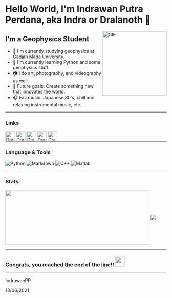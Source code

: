# Hello World, I'm Indrawan Putra Perdana, aka Indra or Dralanoth 👋

<img align="right" alt="GIF" height="200px" src="https://media1.tenor.com/images/d5da5398e5a193120690d0f0ca64d2ed/tenor.gif" />

## I'm a Geophysics Student

- 🏫 I'm currently studying geophysics at Gadjah Mada University.
- 📖 I'm currently learning Python and some geophysics stuff.
- 📷 I do art, photography, and videography as well.
- 🏁 Future goals: Create something new that innovates the world.
- 🎧 Fav music: Japanese 80's, chill and relaxing instrumental music, etc..

---

### Links

[<img align="left" alt="Dralanoth | Github" height="30px" src="https://image.flaticon.com/icons/png/512/2111/2111374.png" />][github]
[<img align="left" alt="Dralanoth | Facebook" height="30px" src="https://img-premium.flaticon.com/png/512/725/725289.png?token=exp=1623563540~hmac=ffc97b30f6d5b659e4b705b9474793e2" />][facebook]
[<img align="left" alt="Dralanoth | Discord" height="30px" src="https://image.flaticon.com/icons/png/512/356/356060.png"/>][discord]
[<img align="left" alt="Dralanoth | Instagram" height="30px" src="https://image.flaticon.com/icons/svg/725/725278.svg" />][instagram]
[<img align="left" alt="Dralanoth | Spotify" height="30px" src="https://www.flaticon.com/svg/static/icons/svg/725/725281.svg" />][spotify]

<br/>

---

### Language & Tools

![Python](http://img.shields.io/badge/-Python-3776AB?style=flat-square&logo=python&logoColor=ffffff)
![Markdown](https://img.shields.io/badge/-Markdown-000000?style=flat-square&logo=markdown)
![C++](https://img.shields.io/badge/-C++-A8B9C?style=flat-square)
![Matlab](https://img.shields.io/badge/Matlab-red?style=flat-square)

---

### Stats

<img width=450 height=170 align="center" src="https://github-readme-stats.vercel.app/api?username=IndrawanPP&theme=midnight-purple&show_icons=true&bg_color=0D1117&hide_border=true" />
</a>
<img align="center" src="https://github-readme-stats.vercel.app/api/top-langs/?username=IndrawanPP&theme=midnight-purple&layout=compact&bg_color=0D1117&hide_border=true" />
</a>

---

### Congrats, you reached the end of the line!! <img width="30px" src="https://media.tenor.com/images/f9a9cd0246f02c4383cf0b64dfa23c37/tenor.gif" />

---

IndrawanPP

13/06/2021

[github]: https://github.com/IndrawanPP
[facebook]: https://www.facebook.com/indrawan.putraperdana
[discord]: https://discordapp.com/users/176181227995398144
[instagram]: https://www.instagram.com/lifeless_weeb
[spotify]: https://open.spotify.com/user/dralanoth?si=ce5743408a354efb
